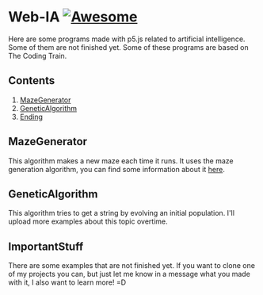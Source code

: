 # Web-IA [![Awesome](https://cdn.rawgit.com/sindresorhus/awesome/d7305f38d29fed78fa85652e3a63e154dd8e8829/media/badge.svg)](https://github.com/sindresorhus/awesome)

Here are some programs made with p5.js related to artificial intelligence. Some of them are not finished yet. Some of these programs are based on The Coding Train.

## Contents
1. [MazeGenerator](#MazeGenerator)
2. [GeneticAlgorithm](#GeneticAlgorithm)
3. [Ending](#ImportantStuff)

## MazeGenerator
  This algorithm makes a new maze each time it runs. It uses the maze generation algorithm, you can find some information about it [here](https://en.wikipedia.org/wiki/Maze_generation_algorithm).
  
## GeneticAlgorithm
  This algorithm tries to get a string by evolving an initial population. I'll upload more examples about this topic overtime.
  
## ImportantStuff
  There are some examples that are not finished yet. If you want to clone one of my projects you can, but just let me know in a message what you made with it, I also want to learn more! =D
